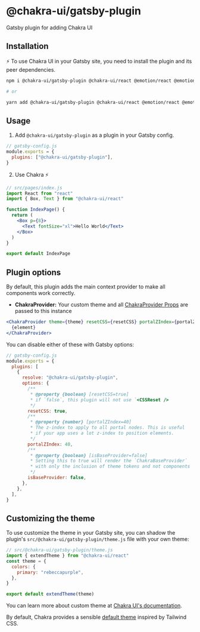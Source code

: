# @chakra-ui/gatsby-plugin

Gatsby plugin for adding Chakra UI

## Installation

⚡ To use Chakra UI in your Gatsby site, you need to install the plugin and its
peer dependencies.

```sh
npm i @chakra-ui/gatsby-plugin @chakra-ui/react @emotion/react @emotion/styled framer-motion

# or

yarn add @chakra-ui/gatsby-plugin @chakra-ui/react @emotion/react @emotion/styled framer-motion
```

## Usage

1. Add `@chakra-ui/gatsby-plugin` as a plugin in your Gatsby config.

```js
// gatsby-config.js
module.exports = {
  plugins: ["@chakra-ui/gatsby-plugin"],
}
```

2. Use Chakra ⚡

```jsx
// src/pages/index.js
import React from "react"
import { Box, Text } from "@chakra-ui/react"

function IndexPage() {
  return (
    <Box p={8}>
      <Text fontSize="xl">Hello World</Text>
    </Box>
  )
}

export default IndexPage
```

## Plugin options

By default, this plugin adds the main context provider to make all components
work correctly.

- **ChakraProvider:** Your custom theme and all
  [ChakraProvider Props](https://chakra-ui.com/docs/getting-started#chakraprovider-props)
  are passed to this instance

```jsx
<ChakraProvider theme={theme} resetCSS={resetCSS} portalZIndex={portalZIndex}>
  {element}
</ChakraProvider>
```

You can disable either of these with Gatsby options:

```js
// gatsby-config.js
module.exports = {
  plugins: [
    {
      resolve: "@chakra-ui/gatsby-plugin",
      options: {
        /**
         * @property {boolean} [resetCSS=true]
         * if `false`, this plugin will not use `<CSSReset />
         */
        resetCSS: true,
        /**
         * @property {number} [portalZIndex=40]
         * The z-index to apply to all portal nodes. This is useful
         * if your app uses a lot z-index to position elements.
         */
        portalZIndex: 40,
        /**
         * @property {boolean} [isBaseProvider=false]
         * Setting this to true will render the `ChakraBaseProvider`
         * with only the inclusion of theme tokens and not components
         */
        isBaseProvider: false,
      },
    },
  ],
}
```

## Customizing the theme

To use customize the theme in your Gatsby site, you can shadow the plugin's
`src/@chakra-ui/gatsby-plugin/theme.js` file with your own theme:

```js
// src/@chakra-ui/gatsby-plugin/theme.js
import { extendTheme } from "@chakra-ui/react"
const theme = {
  colors: {
    primary: "rebeccapurple",
  },
}

export default extendTheme(theme)
```

You can learn more about custom theme at
[Chakra UI's documentation](https://chakra-ui.com/theme).

By default, Chakra provides a sensible
[default theme](https://github.com/chakra-ui/chakra-ui/tree/main/packages/theme)
inspired by Tailwind CSS.
